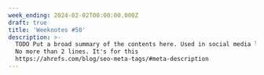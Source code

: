 ```yaml
---
week_ending: 2024-02-02T00:00:00.000Z
draft: true
title: 'Weeknotes #50'
description: >-
  TODO Put a broad summary of the contents here. Used in social media links etc.
  No more than 2 lines. It's for this
  https://ahrefs.com/blog/seo-meta-tags/#meta-description
---
```


